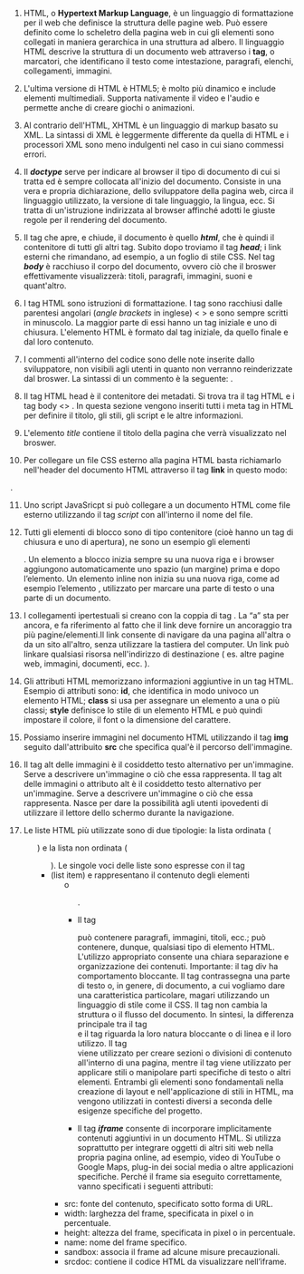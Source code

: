 1. HTML, o **Hypertext Markup Language**, è un linguaggio di formattazione per il web che definisce la struttura delle pagine web. Può essere definito come lo scheletro della pagina web in cui gli elementi sono collegati in maniera gerarchica in una struttura ad albero.
   Il linguaggio HTML descrive la struttura di un documento web attraverso i **tag**, o marcatori, che identificano il testo come intestazione, paragrafi, elenchi, collegamenti, immagini.

2. L'ultima versione di HTML è HTML5; è molto più dinamico e include elementi multimediali. Supporta nativamente il video e l'audio e permette anche di creare giochi o animazioni.

3. Al contrario dell'HTML, XHTML è un linguaggio di markup basato su XML. La sintassi di XML è leggermente differente da quella di HTML e i processori XML sono meno indulgenti nel caso in cui siano commessi errori.

4. Il **_doctype_** serve per indicare al browser il tipo di documento di cui si tratta ed è sempre collocata all'inizio del documento. Consiste in una vera e propria dichiarazione, dello sviluppatore della pagina web, circa il linguaggio utilizzato, la versione di tale linguaggio, la lingua, ecc. Si tratta di un'istruzione indirizzata al browser affinché adotti le giuste regole per il rendering del documento.

5. Il tag che apre, e chiude, il documento è quello **_html_**, che è quindi il contenitore di tutti gli altri tag.
   Subito dopo troviamo il tag **_head_**; i link esterni che rimandano, ad esempio, a un foglio di stile CSS.
   Nel tag **_body_** è racchiuso il corpo del documento, ovvero ciò che il broswer effettivamente visualizzerà: titoli, paragrafi, immagini, suoni e quant'altro.

6. I tag HTML sono istruzioni di formattazione. I tag sono racchiusi dalle parentesi angolari (_angle brackets_ in inglese) < > e sono sempre scritti in minuscolo. La maggior parte di essi hanno un tag iniziale e uno di chiusura.
   L'elemento HTML è formato dal tag iniziale, da quello finale e dal loro contenuto.

7. I commenti all'interno del codice sono delle note inserite dallo sviluppatore, non visibili agli utenti in quanto non verranno reinderizzate dal broswer. La sintassi di un commento è la seguente: <!-- TESTO DEL COMMENTO -->.

8. Il tag HTML head è il contenitore dei metadati. Si trova tra il tag HTML <html> e i tag body <> . In questa sezione vengono inseriti tutti i meta tag in HTML per definire il titolo, gli stili, gli script e le altre informazioni.

9. L'elemento _title_ contiene il titolo della pagina che verrà visualizzato nel broswer.

10. Per collegare un file CSS esterno alla pagina HTML basta richiamarlo nell'header del documento HTML attraverso il tag **link** in questo modo:
<link rel="stylesheet" type="text/css" href="style.css">.

11. Uno script JavaSricpt si può collegare a un documento HTML come file esterno utilizzando il tag _script_ con all'interno il nome del file.

12. Tutti gli elementi di blocco sono di tipo contenitore (cioè hanno un tag di chiusura e uno di apertura), ne sono un esempio gli elementi <div>. Un elemento a blocco inizia sempre su una nuova riga e i browser aggiungono automaticamente uno spazio (un margine) prima e dopo l’elemento.
    Un elemento inline non inizia su una nuova riga, come ad esempio l’elemento <span>, utilizzato per marcare una parte di testo o una parte di un documento.

13. I collegamenti ipertestuali si creano con la coppia di tag <a> </a>. La “a” sta per ancora, e fa riferimento al fatto che il link deve fornire un ancoraggio tra più pagine/elementi.Il link consente di navigare da una pagina all'altra o da un sito all'altro, senza utilizzare la tastiera del computer. Un link può linkare qualsiasi risorsa nell'indirizzo di destinazione ( es. altre pagine web, immagini, documenti, ecc. ).

14. Gli attributi HTML memorizzano informazioni aggiuntive in un tag HTML. Esempio di attributi sono: **id**, che identifica in modo univoco un elemento HTML; **class** si usa per assegnare un elemento a una o più classi; **style** definisce lo stile di un elemento HTML e può quindi impostare il colore, il font o la dimensione del carattere.

15. Possiamo inserire immagini nel documento HTML utilizzando il tag **img** seguito dall'attribuito **src** che specifica qual'è il percorso dell'immagine.

16. Il tag alt delle immagini è il cosiddetto testo alternativo per un'immagine. Serve a descrivere un'immagine o ciò che essa rappresenta. Il tag alt delle immagini o attributo alt è il cosiddetto testo alternativo per un'immagine. Serve a descrivere un'immagine o ciò che essa rappresenta. Nasce per dare la possibilità agli utenti ipovedenti di utilizzare il lettore dello schermo durante la navigazione.

17. Le liste HTML più utilizzate sono di due tipologie: la lista ordinata ( <ol> ) e la lista non ordinata ( <ul> ). Le singole voci delle liste sono espresse con il tag <li> (list item) e rappresentano il contenuto degli elementi <ol> o <ul>.

18. Il tag <div></div> può contenere paragrafi, immagini, titoli, ecc.; può contenere, dunque, qualsiasi tipo di elemento HTML. L'utilizzo appropriato consente una chiara separazione e organizzazione dei contenuti. Importante: il tag div ha comportamento bloccante.
    Il tag <span></span> contrassegna una parte di testo o, in genere, di documento, a cui vogliamo dare una caratteristica particolare, magari utilizzando un linguaggio di stile come il CSS. Il tag <span> non cambia la struttura o il flusso del documento.
    In sintesi, la differenza principale tra il tag <div> e il tag <span> riguarda la loro natura bloccante o di linea e il loro utilizzo. Il tag <div> viene utilizzato per creare sezioni o divisioni di contenuto all'interno di una pagina, mentre il tag <span> viene utilizzato per applicare stili o manipolare parti specifiche di testo o altri elementi. Entrambi gli elementi sono fondamentali nella creazione di layout e nell'applicazione di stili in HTML, ma vengono utilizzati in contesti diversi a seconda delle esigenze specifiche del progetto.

19. Il tag **_iframe_** consente di incorporare implicitamente contenuti aggiuntivi in un documento HTML. Si utilizza soprattutto per integrare oggetti di altri siti web nella propria pagina online, ad esempio, video di YouTube o Google Maps, plug-in dei social media o altre applicazioni specifiche.
    Perché il frame sia eseguito correttamente, vanno specificati i seguenti attributi:

- src: fonte del contenuto, specificato sotto forma di URL.
- width: larghezza del frame, specificata in pixel o in percentuale.
- height: altezza del frame, specificata in pixel o in percentuale.
- name: nome del frame specifico.
- sandbox: associa il frame ad alcune misure precauzionali.
- srcdoc: contiene il codice HTML da visualizzare nell’iframe.
